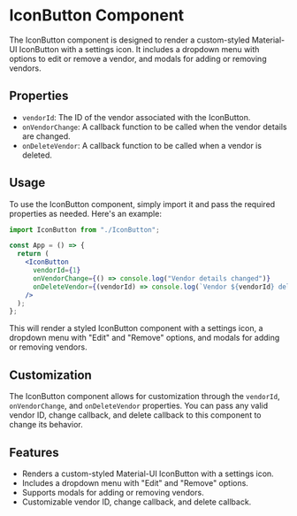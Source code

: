 # IconButton Component

The IconButton component is designed to render a custom-styled Material-UI IconButton with a settings icon. It includes a dropdown menu with options to edit or remove a vendor, and modals for adding or removing vendors.

## Properties

- `vendorId`: The ID of the vendor associated with the IconButton.
- `onVendorChange`: A callback function to be called when the vendor details are changed.
- `onDeleteVendor`: A callback function to be called when a vendor is deleted.

## Usage

To use the IconButton component, simply import it and pass the required properties as needed. Here's an example:

```jsx
import IconButton from "./IconButton";

const App = () => {
  return (
    <IconButton
      vendorId={1}
      onVendorChange={() => console.log("Vendor details changed")}
      onDeleteVendor={(vendorId) => console.log(`Vendor ${vendorId} deleted`)}
    />
  );
};
```

This will render a styled IconButton component with a settings icon, a dropdown menu with "Edit" and "Remove" options, and modals for adding or removing vendors.

## Customization

The IconButton component allows for customization through the `vendorId`, `onVendorChange`, and `onDeleteVendor` properties. You can pass any valid vendor ID, change callback, and delete callback to this component to change its behavior.

## Features

- Renders a custom-styled Material-UI IconButton with a settings icon.
- Includes a dropdown menu with "Edit" and "Remove" options.
- Supports modals for adding or removing vendors.
- Customizable vendor ID, change callback, and delete callback.
